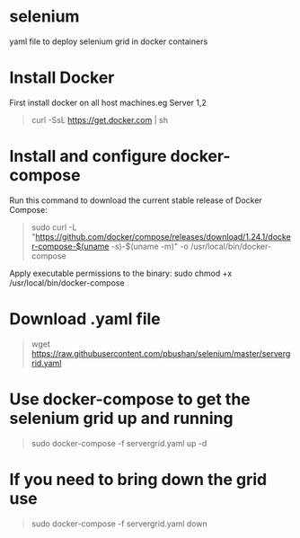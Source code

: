 # selenium
yaml file to deploy selenium grid in docker containers

# Install Docker 
First install docker on all host machines.eg Server 1,2
> curl -SsL https://get.docker.com | sh

# Install and configure docker-compose
Run this command to download the current stable release of Docker Compose:
> sudo curl -L "https://github.com/docker/compose/releases/download/1.24.1/docker-compose-$(uname -s)-$(uname -m)" -o /usr/local/bin/docker-compose

Apply executable permissions to the binary:
sudo chmod +x /usr/local/bin/docker-compose

# Download .yaml file
> wget https://raw.githubusercontent.com/pbushan/selenium/master/servergrid.yaml

# Use docker-compose to get the selenium grid up and running
> sudo docker-compose -f servergrid.yaml up -d

# If you need to bring down the grid use
> sudo docker-compose -f servergrid.yaml down

